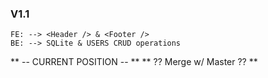 ### V1.1
    FE: --> <Header /> & <Footer />
    BE: --> SQLite & USERS CRUD operations


** -- CURRENT POSITION -- **
** ?? Merge w/ Master ?? **